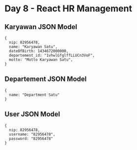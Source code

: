 # Day 8 - React HR Management

## Karyawan JSON Model
```
{
  nip: 82956478,
  name: "Karyawan Satu",
  dateOfBirth: 1434672000000,
  departement_id: "1vhwlGfglffLLUCn3VoF",
  motto: "Motto Karyawan Satu",
}
```

## Departement JSON Model
```
{
  name: "Department Satu"
}
```

## User JSON Model
```
{
  nip: 82956478,
  username: "82956478",
  password: "82956478"
}